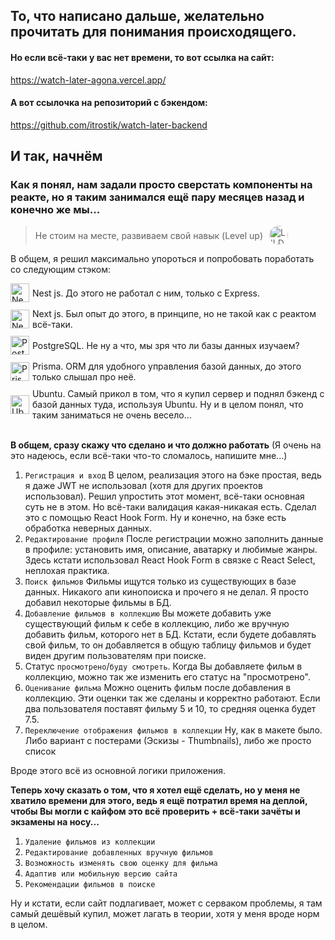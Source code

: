 ## То, что написано дальше, желательно прочитать для понимания происходящего.

#### Но если всё-таки у вас нет времени, то вот ссылка на сайт:

https://watch-later-agona.vercel.app/

#### А вот ссылочка на репозиторий с бэкендом:

https://github.com/itrostik/watch-later-backend

## И так, начнём

### Как я понял, нам задали просто сверстать компоненты на реакте, но я таким занимался ещё пару месяцев назад и конечно же мы...

<blockquote style="display:flex; align-items: center; gap: 10px">
    Не стоим на месте, развиваем свой навык (Level up)
    <img alt="LILDRUGHILL" src="https://t2.genius.com/unsafe/680x680/https%3A%2F%2Fimages.genius.com%2F21d882e6bcc99d5e1a117161c5eaa3aa.1000x1000x1.png" width="30" height="30" style="border-radius: 50%">
</blockquote>

В общем, я решил максимально упороться и попробовать поработать со следующим стэком:


<div style="display: flex; flex-direction: column; gap: 10px;">
    <div style="display: flex; align-items: center; gap: 5px">
<img src="https://www.npmjs.com/npm-avatar/eyJhbGciOiJIUzI1NiIsInR5cCI6IkpXVCJ9.eyJhdmF0YXJVUkwiOiJodHRwczovL3MuZ3JhdmF0YXIuY29tL2F2YXRhci9lZDI1OTU4NzA0MWM1YWI3OWYyNGNiMWUzNDFmMGEzNz9zaXplPTQ5NiZkZWZhdWx0PXJldHJvIn0.hLdG6hXQE4Dfil6090lrDEuGdsHbfQUijpy5RvzXjSg" width="30" alt="Nest js"> Nest js. До этого не работал с ним, только с Express.
</div>


<div style="display: flex; align-items: center; gap: 5px">
<img src="https://static-00.iconduck.com/assets.00/next-js-icon-2048x2048-5dqjgeku.png" width="30" alt="Next js"> Next js. Был опыт до этого, в принципе, но не такой как с реактом всё-таки.
</div>
<div style="display: flex; align-items: center; gap: 5px">
<img src="https://cdn-icons-png.flaticon.com/512/5968/5968342.png" width="30" alt="PostgreSQL"> PostgreSQL. Не ну а что, мы зря что ли базы данных изучаем?
</div>
<div style="display: flex; align-items: center; gap: 5px">
<img src="https://icons.veryicon.com/png/o/business/vscode-program-item-icon/prisma.png" width="30" alt="Prisma"> Prisma. ORM для удобного управления базой данных, до этого только слышал про неё.
</div>
<div style="display: flex; align-items: center; gap: 5px">
<img src="https://upload.wikimedia.org/wikipedia/commons/thumb/a/ab/Logo-ubuntu_cof-orange-hex.svg/1200px-Logo-ubuntu_cof-orange-hex.svg.png" width="30" alt="Ubuntu"> Ubuntu. Cамый прикол в том, что я купил сервер и поднял бэкенд с базой данных туда, используя Ubuntu. Ну и в целом понял, что таким заниматься не очень весело...
</div>
</div>

<br>

**В общем, сразу скажу что сделано и что должно работать** (Я очень на это надеюсь, если всё-таки что-то сломалось, напишите мне...)

1. `Регистрация и вход` В целом, реализация этого на бэке простая, ведь я даже JWT не использовал (хотя для других проектов использовал). Решил упростить этот момент, всё-таки основная суть не в этом. Но всё-таки валидация какая-никакая есть. Сделал это с помощью React Hook Form. Ну и конечно, на бэке есть обработка неверных данных.
2. `Редактирование профиля` После регистрации можно заполнить данные в профиле: установить имя, описание, аватарку и любимые жанры. Здесь кстати использовал React Hook Form в связке с React Select, неплохая практика.
3. `Поиск фильмов` Фильмы ищутся только из существующих в базе данных. Никакого апи кинопоиска и прочего я не делал. Я просто добавил некоторые фильмы в БД.
4. `Добавление фильмов в коллекцию` Вы можете добавить уже существующий фильм к себе в коллекцию, либо же вручную добавить фильм, которого нет в БД. Кстати, если будете добавлять свой фильм, то он добавляется в общую таблицу фильмов и будет виден другим пользователям при поиске. 
5. Статус `просмотрено`/`буду смотреть`. Когда Вы добавляете фильм в коллекцию, можно так же изменить его статус на "просмотрено".
6. `Оценивание фильма` Можно оценить фильм после добавления в коллекцию. Эти оценки так же сделаны и корректно работают. Если два пользователя поставят фильму 5 и 10, то средняя оценка будет 7.5.
7. `Переключение отображения фильмов в коллекции` Ну, как в макете было. Либо вариант с постерами (Эскизы - Thumbnails), либо же просто список

Вроде этого всё из основной логики приложения.

**Теперь хочу сказать о том, что я хотел ещё сделать, но у меня не хватило времени для этого, ведь я ещё потратил время на деплой, чтобы Вы могли с кайфом это всё проверить + всё-таки зачёты и экзамены на носу...**


1. `Удаление фильмов из коллекции`
2. `Редактирование добавленных вручную фильмов`
3. `Возможность изменять свою оценку для фильма`
4. `Адаптив или мобильную версию сайта`
5. `Рекомендации фильмов в поиске`

Ну и кстати, если сайт подлагивает, может с серваком проблемы, я там самый дешёвый купил, может лагать в теории, хотя у меня вроде норм в целом.